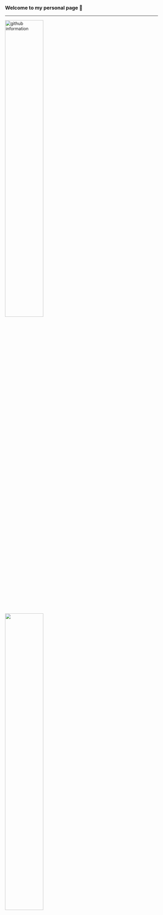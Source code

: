 ### Welcome to my personal page 🥳

<!--
**Jayyyu1w/Jayyyu1w** is a ✨ _special_ ✨ repository because its `README.md` (this file) appears on your GitHub profile.

Here are some ideas to get you started:

- 🔭 I’m currently working on ...
- 🌱 I’m currently learning ...
- 👯 I’m looking to collaborate on ...
- 🤔 I’m looking for help with ...
- 💬 Ask me about ...
- 📫 How to reach me: ...
- 😄 Pronouns: ...
- ⚡ Fun fact: ...
-->
---


<img src = "https://github-readme-stats.vercel.app/api?username=Jayyyu1w&show_icons=true&theme=radical" width = "50%" alt = "github information">
<br>
<img src = "https://github-readme-stats.vercel.app/api/top-langs/?username=Jayyyu1w&layout=compact" width = "50%">
